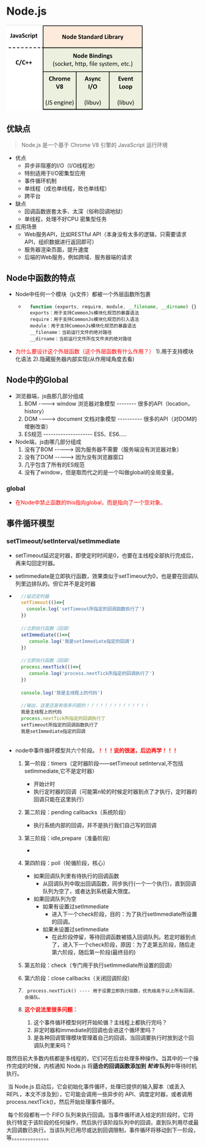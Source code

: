 # Node.js

![image-20210324224517972](2-Node笔记.assets/image-20210324224517972.png)

## 优缺点

> Node.js 是一个基于 Chrome V8 引擎的 JavaScript 运行环境

- 优点
    - 异步非阻塞的I/O（I/O线程池）
    - 特别适用于I/O密集型应用
    - 事件循环机制
    - 单线程（成也单线程，败也单线程）
    - 跨平台
- 缺点
    - 回调函数嵌套太多、太深（俗称回调地狱）
    - 单线程，处理不好CPU 密集型任务
- 应用场景
    - Web服务API，比如RESTful API（本身没有太多的逻辑，只需要请求API，组织数据进行返回即可）
    - 服务器渲染页面，提升速度
    - 后端的Web服务，例如跨域、服务器端的请求

## Node中函数的特点

- Node中任何一个模块（js文件）都被一个外层函数所包裹

    - ```js
        function (exports, require, module, __filename, __dirname) {}
        exports：用于支持CommonJs模块化规范的暴露语法
        require：用于支持CommonJs模块化规范的引入语法
        module：用于支持CommonJs模块化规范的暴露语法
        __filename：当前运行文件的绝对路径
        __dirname：当前运行文件所在文件夹的绝对路径
        ```

- <span style="color:red;">为什么要设计这个外层函数（这个外层函数有什么作用？）</span>
        1).用于支持模块化语法
        2).隐藏服务器内部实现(从作用域角度去看)

## Node中的Global

- 浏览器端，js由那几部分组成
    1. BOM ----> window 浏览器对象模型 -------- 很多的API（location，history）
    2. DOM ----> document 文档对象模型 ---------- 很多的API（对DOM的增删改查）
    3. ES规范 -------------------- ES5、ES6.....
- Node端，js由哪几部分组成
    1. 没有了BOM ----->  因为服务器不需要（服务端没有浏览器对象）
    2. 没有了DOM ----->  因为没有浏览器窗口
    3. 几乎包含了所有的ES规范
    4. 没有了window，但是取而代之的是一个叫做global的全局变量。

### global

- <span style="color:red">在Node中禁止函数的this指向global，而是指向了一个空对象。</span>





## 事件循环模型

### setTimeout/setInterval/setImmediate

- setTimeout延迟定时器，即使定时时间是0，也要在主线程全部执行完成后，再来勾回定时器。

- setImmediate是立即执行函数，效果类似于setTimeout为0，也是要在回调队列里边排队的。但它并不是定时器

- ```js
    //延迟定时器
    setTimeout(()=>{
      console.log('setTimeout所指定的回调函数执行了')
    })
    
    //立即执行函数（回调）
    setImmediate(()=>{
       console.log('我是setImmediate指定的回调') 
    })
    
    //立即执行函数（回调）
    process.nextTick(()=>{
       console.log('process.nextTick所指定的回调执行了')
    })
    
    console.log('我是主线程上的代码')
    
    //输出，这里还是有很多问题的！！！！！！！！！！！！！！
    我是主线程上的代码
    process.nextTick所指定的回调执行了
    setTimeout所指定的回调函数执行了
    我是setImmediate指定的回调
    
    ```

- node中事件循环模型共六个阶段。<span style="color:red;font-weight:bold">！！！说的很迷，后边再学！！！</span>

    1. 第一阶段：timers（定时器阶段——setTimeout setInterval,不包括setImmediate,它不是定时器）

        - 开始计时
        - 执行定时器的回调（可能第n轮的时候定时器到点了才执行，定时器的回调只能在这里执行）

    2. 第二阶段：pending callbacks（系统阶段）

        - 执行系统内部的回调，并不是执行我们自己写的回调

    3. 第三阶段：idle,prepare（准备阶段）

        - 

    4. 第四阶段：poll（轮循阶段，核心）

        - 如果回调队列里有待执行的回调函数
            - 从回调队列中取出回调函数，同步执行(一个一个执行)，直到回调队列为空了，或者达到系统最大限度。
        - 如果回调队列为空
            - 如果有设置过setImmediate
                - 进入下一个check阶段，目的：为了执行setImmediate所设置的回调。
            - 如果未设置过setImmediate
                - 在此阶段停留，等待回调函数被插入回调队列。若定时器到点了，进入下一个check阶段，原因：为了走第五阶段，随后走第六阶段，随后第一阶段(最终目的)

    5. 第五阶段：check（专门用于执行setImmediate所设置的回调）

    6. 第六阶段：close callbacks（关闭回调阶段）

    7. ```
        process.nextTick() ---- 用于设置立即执行函数，优先级高于以上所有回调，会插队。
        ```

    8. <span style="color:red;font-weight:bold">这个说法里很多问题：</span>

        1. 这个事件循环模型何时开始轮循？主线程上都执行完吗？
        2. 非定时器和immediate的回调也会进这个循环里吗？
        3. 是各种回调管理模块管理着自己的回调，当回调要执行时放到这个回调队列里来吗？



​	既然目前大多数内核都是多线程的，它们可在后台处理多种操作。当其中的一个操作完成的时候，内核通知 Node.js 将**适合的回调函数添加到 *轮询* 队列**中等待时机执行。

​	当 Node.js 启动后，它会初始化事件循环，处理已提供的输入脚本（或丢入 REPL，本文不涉及到），它可能会调用一些异步的 API、调度定时器，或者调用 process.nextTick()，然后开始处理事件循环。

​	每个阶段都有一个 FIFO 队列来执行回调。当事件循环进入给定的阶段时，它将执行特定于该阶段的任何操作，然后执行该阶段队列中的回调，直到队列用尽或最大回调数已执行。当该队列已用尽或达到回调限制，事件循环将移动到下一阶段，等。。。。。。。。。。。。。。

